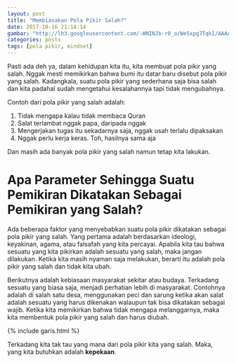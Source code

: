 ```yaml
---
layout: post
title: "Membiasakan Pola Pikir Salah?"
date: 2017-10-16 21:18:14
gambar: "http://lh3.googleusercontent.com/-WNINJb-r0_o/WeSxpg7TqkI/AAAAAAAACes/grIwQmtY4Cg3OKSmjuF2kdSJe0ylL998gCLcBGAs/h120/logo.png"
categories: posts
tags: [pola pikir, mindset]
---
```


Pasti ada deh ya, dalam kehidupan kita itu, kita membuat pola pikir yang salah. Nggak mesti memikirkan bahwa bumi itu datar baru disebut pola pikir yang salah. Kadangkala, suatu pola pikir yang sederhana saja bisa salah dan kita padahal sudah mengetahui kesalahannya tapi tidak mengubahnya.

Contoh dari pola pikir yang salah adalah:

1. Tidak mengapa kalau tidak membaca Quran
2. Salat terlambat nggak papa, daripada nggak
3. Mengerjakan tugas itu sekadarnya saja, nggak usah terlalu dipaksakan
4. Nggak perlu kerja keras. Toh, hasilnya sama aja

Dan masih ada banyak pola pikir yang salah namun tetap kita lakukan.

# Apa Parameter Sehingga Suatu Pemikiran Dikatakan Sebagai Pemikiran yang Salah?

Ada beberapa faktor yang menyebabkan suatu pola pikir dikatakan sebagai pola pikir yang salah. Yang pertama adalah berdasarkan ideologi, keyakinan, agama, atau falsafah yang kita percayai. Apabila kita tau bahwa sesuatu yang kita pikirkan adalah sesuatu yang salah, maka jangan dilakukan. Ketika kita masih nyaman saja melakukan, berarti itu adalah pola pikir yang salah dan tidak kita ubah.

Berikutnya adalah kebiasaan masyarakat sekitar atau budaya. Terkadang sesuatu yang biasa saja, menjadi perhatian lebih di masyarakat. Contohnya adalah di salah satu desa, menggunakan peci dan sarung ketika akan salat adalah sesuatu yang harus dikenakan walaupun tak bisa dikatakan sebagai wajib. Ketika kita memikirkan bahwa tidak mengapa melanggarnya, maka kita membentuk pola pikir yang salah dan harus diubah.

{% include garis.html %}

Terkadang kita tak tau yang mana dari pola pikir kita yang salah. Maka, yang kita butuhkan adalah __kepekaan__.